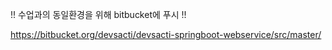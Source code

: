 !! 수업과의 동일환경을 위해 bitbucket에 푸시 !!

https://bitbucket.org/devsacti/devsacti-springboot-webservice/src/master/
